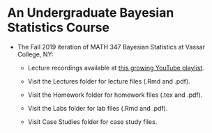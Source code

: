 # An Undergraduate Bayesian Statistics Course

- The Fall 2019 iteration of MATH 347 Bayesian Statistics at Vassar College, NY:

    - Lecture recordings available at [this growing YouTube playlist](https://www.youtube.com/playlist?list=PL_lWxa4iVNt1TfbsAfv9aW_5KL9rZuAtr).
    
    - Visit the Lectures folder for lecture files (.Rmd and .pdf).
    
    - Visit the Homework folder for homework files (.tex and .pdf).
    
    - Visit the Labs folder for lab files (.Rmd and .pdf).
    
    - Visit Case Studies folder for case study files.
